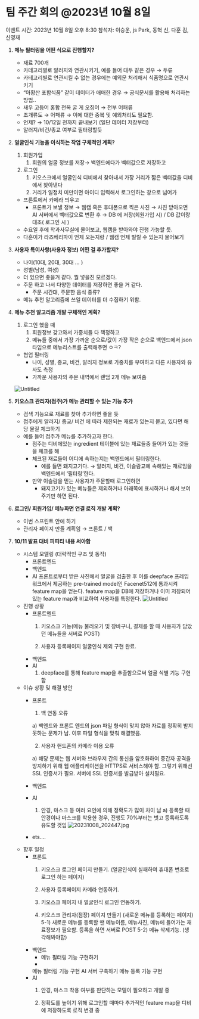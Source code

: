 # 팀 주간 회의 @2023년 10월 8일

이벤트 시간: 2023년 10월 8일 오후 8:30
참석자: 이승운, js Park, 동혁 신, 다훈 김, 신영재

1. **메뉴 필터링을 어떤 식으로 진행할지?**
   - 재료 700개
   - 카테고리별로 알러지와 연관시키기, 예를 들어 대두 같은 경우 → 두류
   - 카테고리별로 연관시킬 수 없는 경우에는 예외문 처리해서 식품명으로 연관시키기
   - “아황산 포함식품” 같이 데이터가 애매한 경우 → 공식문서를 활용해 처리하는 방법..
   - 새우 고등어 홍합 전복 굴 게 오징어 → 전부 어패류
   - 조개류도 → 어패류 → 이에 대한 중복 및 예외처리도 필요함.
   - 언제? → 10/12일 전까지 끝내보기 (일단 데이터 저장부터)
   - 알러지/비건/종교 여부로 필터링할듯
2. **얼굴인식 기능을 이식하는 작업 구체적인 계획?**
   1. 회원가입
      1. 회원의 얼굴 정보를 저장→ 백엔드에다가 벡터값으로 저장하고
   2. 로그인
      1. 키오스크에서 얼굴인식 디비에서 찾아내서 가장 거리가 짧은 벡터값을 디비에서 찾아낸다
      2. 거리가 일정치 미만이면 아이디 입력해서 로그인하는 창으로 넘어가
   - 프론트에서 카메라 띄우고
     - 프론트가 보낼 정보 → 웹캠 혹은 휴대폰으로 찍은 사진 → 사진 받아오면 AI 서버에서 벡터값으로 변환 후 → DB 에 저장(회원가입 시) / DB 값이랑 대조( 로그인 시 )
   - 수요일 후에 학과사무실에 물어보고, 웹캠을 받아와야 진행 가능할 듯.
   - 다훈이가 라즈베리파이 언제 오는지랑 / 웹캠 언제 빌릴 수 있는지 물어보기
3. **사용자 특이사항(사용자 정보) 어떤 걸 추가할지?**
   - 나이(10대, 20대, 30대 … )
   - 성별(남성, 여성)
   - 더 있으면 좋을거 같다. 뭘 넣을진 모르겠다.
   - 주문 하고 나서 다양한 데이터를 저장하면 좋을 거 같다.
     - 주문 시간대, 주문한 음식 종류?
   - 메뉴 추천 알고리즘에 쓰일 데이터를 더 수집하기 위함.
4. **메뉴 추천 알고리즘 개발 구체적인 계획?**

   1. 로그인 했을 때
      1. 회원정보 갖고와서 가중치들 다 책정하고
      2. 메뉴들 중에서 가장 가까운 순으로/값이 가장 작은 순으로 백엔드에서 json타입으로 메뉴리스트를 출력해주면 ㅇㅋ?

   - 협업 필터링
     - 나이, 성별, 종교, 비건, 알러지 정보로 가중치를 부여하고 다른 사용자와 유사도 측정
     - 가까운 사용자의 주문 내역에서 랜덤 2개 메뉴 보여줌

   ![Untitled](%E1%84%90%E1%85%B5%E1%86%B7%20%E1%84%8C%E1%85%AE%E1%84%80%E1%85%A1%E1%86%AB%20%E1%84%92%E1%85%AC%E1%84%8B%E1%85%B4%20@2023%E1%84%82%E1%85%A7%E1%86%AB%2010%E1%84%8B%E1%85%AF%E1%86%AF%208%E1%84%8B%E1%85%B5%E1%86%AF%20c1fa2fc0bd0046aaa3d241375a765c64/Untitled.png)

5. **키오스크 관리자(점주)가 메뉴 관리할 수 있는 기능 추가**
   - 검색 기능으로 재료를 찾아 추가하면 좋을 듯
   - 점주에게 알러지/ 종교/ 비건 에 따라 제한되는 재료가 있는지 묻고, 있다면 해당 물질 체크하기
   - 예를 들어 점주가 메뉴를 추가하고자 한다.
     - 점주는 디비에있는 ingredient 테이블에 있는 재료들중 들어가 있는 것들을 체크를 해
     - 체크된 재료들이 어디에 속하는지는 백엔드에서 필터링한다.
       - 예를 들면 돼지고기다. → 알러지, 비건, 이슬람교에 속해있는 재료임을 백엔드에서 ‘필터링’한다.
     - 만약 이슬람을 믿는 사용자가 주문할때 로그인하면
       - 돼지고기가 있는 메뉴들은 제외하거나 아래쪽에 표시하거나 해서 보여주기만 하면 된다.
6. **로그인/ 회원가입/ 메뉴화면 연결 로직 개발 계획?**
   - 이번 스프린트 안에 하기
   - 관리자 페이지 만들 계획임 → 프론트 / 백
7. **10/11 발표 대비 피피티 내용 써야함**
   - 시스템 모델링 (대략적인 구조 및 동작)
     - 프론트엔드
     - 백엔드
     - AI
       프론트로부터 받은 사진에서 얼굴을 검출한 후 이를 deepface 프레임워크에서 제공하는 pre-trained model인 Facenet512에 통과시켜 feature map을 얻는다.
       feature map을 DB에 저장하거나 이미 저장되어 있는 feature map과 비교하여 사용자를 특정한다.
       ![Untitled](%E1%84%90%E1%85%B5%E1%86%B7%20%E1%84%8C%E1%85%AE%E1%84%80%E1%85%A1%E1%86%AB%20%E1%84%92%E1%85%AC%E1%84%8B%E1%85%B4%20@2023%E1%84%82%E1%85%A7%E1%86%AB%2010%E1%84%8B%E1%85%AF%E1%86%AF%208%E1%84%8B%E1%85%B5%E1%86%AF%20c1fa2fc0bd0046aaa3d241375a765c64/Untitled%201.png)
   - 진행 상황
     - 프론트엔드
       1. 키오스크 기능(메뉴 불러오기 및 장바구니, 결제를 할 때 사용자가 담았던 메뉴들을 서버로 POST)

       2. 사용자 등록페이지 얼굴인식 제외 구현 완료.
     - 백엔드
     - AI
       1. deepface를 통해 feature map을 추출함으로써 얼굴 식별 기능 구현함
   - 이슈 상황 및 해결 방안
     - 프론트

       1. 백 연동 오류

       a) 백엔드와 프론트 엔드의 json 파일 형식이 맞지 않아 자료를 정확히 받지 못하는 문제가 남. 이후 파일 형식을 맞춰 해결했음.

       2. 사용자 핸드폰의 카메라 이용 오류

       a) 해당 문제는 웹 서버와 브라우저 간의 통신을 암호화하여 중간자 공격을 방지하기 위해 웹 애플리케이션을 HTTPS로 서비스해야 함. 그렇기 위해선 SSL 인증서가 필요. 서버에 SSL 인증서를 발급받아 설치필요.

     - 백엔드

     - AI
       1. 안경, 마스크 등 여러 요인에 의해 정확도가 많이 차이 남
       a) 등록할 때 안경이나 마스크를 착용한 경우, 진행도 70%부터는 벗고 등록하도록 유도할 것임
       ![20231008_202447.jpg](%E1%84%90%E1%85%B5%E1%86%B7%20%E1%84%8C%E1%85%AE%E1%84%80%E1%85%A1%E1%86%AB%20%E1%84%92%E1%85%AC%E1%84%8B%E1%85%B4%20@2023%E1%84%82%E1%85%A7%E1%86%AB%2010%E1%84%8B%E1%85%AF%E1%86%AF%208%E1%84%8B%E1%85%B5%E1%86%AF%20c1fa2fc0bd0046aaa3d241375a765c64/20231008_202447.jpg)
     - ets….
   - 향후 일정
     - 프론트
       1. 키오스크 로그인 페이지 만들기. (얼굴인식이 실패하여 휴대폰 번호로 로그인 하는 페이지)

       2. 사용자 등록페이지 카메라 연동하기.

       3. 키오스크 페이지 내 얼굴인식 로그인 연동하기.

       4. 키오스크 관리자(점장) 페이지 만들기 (새로운 메뉴를 등록하는 페이지)
       5-1) 새로운 메뉴를 등록할 땐 메뉴이름, 메뉴사진, 메뉴에 들어가는 재료정보가 필요함. 등록을 하면 서버로 POST
       5-2) 메뉴 삭제기능. (생각해봐야함)
     - 백엔드
       - 메뉴 필터링 기능 구현하기
       -
       메뉴 필터링 기능 구현
       AI 서버 구축하기
       메뉴 등록 기능 구현
     - AI
       1. 안경, 마스크 착용 여부를 판단하는 모델이 필요하고 개발 중

       2. 정확도를 높이기 위해 로그인할 때마다 추가적인 feature map을 디비에 저장하도록 로직 변경 중

